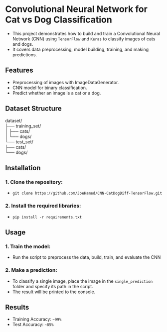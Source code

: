 # Convolutional Neural Network for Cat vs Dog Classification
- This project demonstrates how to build and train a Convolutional Neural Network (CNN) using `TensorFlow` and `Keras` to classify images of cats and dogs.
- It covers data preprocessing, model building, training, and making predictions.
## Features
- Preprocessing of images with ImageDataGenerator.
- CNN model for binary classification.
- Predict whether an image is a cat or a dog.
## Dataset Structure
dataset/  
├── training_set/  
│   ├── cats/  
│   └── dogs/  
└── test_set/  
    ├── cats/  
    └── dogs/  
    
## Installation
### 1. Clone the repository:
- `git clone https://github.com/JoeHamed/CNN-CatDogDiff-TensorFlow.git`
### 2. Install the required libraries:
- `pip install -r requirements.txt`
  
## Usage
### 1. Train the model:
- Run the script to preprocess the data, build, train, and evaluate the CNN
  
### 2. Make a prediction:
- To classify a single image, place the image in the `single_prediction` folder and specify its path in the script.
- The result will be printed to the console.

## Results
- Training Accuracy: `~99%`
- Test Accuracy: `~85%`
